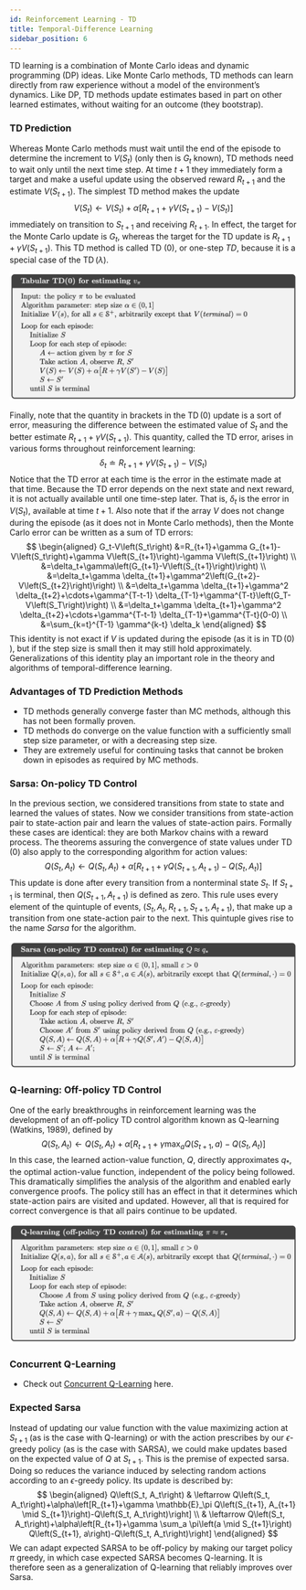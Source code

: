 ```yaml
---
id: Reinforcement Learning - TD
title: Temporal-Difference Learning
sidebar_position: 6
---
```


TD learning is a combination of Monte Carlo ideas and dynamic programming (DP) ideas. Like Monte Carlo methods, TD methods can learn directly from raw experience without a model of the environment’s dynamics. Like DP, TD methods update estimates based in part on other learned estimates, without waiting for an outcome (they bootstrap).

### TD Prediction

Whereas Monte Carlo methods must wait until the end of the episode to determine the increment to $V\left(S_t\right)$ (only then is $G_t$ known), TD methods need to wait only until the next time step. At time $t+1$ they immediately form a target and make a useful update using the observed reward $R_{t+1}$ and the estimate $V\left(S_{t+1}\right)$. The simplest TD method makes the update
$$
V\left(S_t\right) \leftarrow V\left(S_t\right)+\alpha\left[R_{t+1}+\gamma V\left(S_{t+1}\right)-V\left(S_t\right)\right]
$$
immediately on transition to $S_{t+1}$ and receiving $R_{t+1}$. In effect, the target for the Monte Carlo update is $G_t$, whereas the target for the TD update is $R_{t+1}+\gamma V\left(S_{t+1}\right)$. This TD method is called TD $(0)$, or one-step $T D$, because it is a special case of the $\operatorname{TD}(\lambda)$.

![](/img/RL/TD.png)

Finally, note that the quantity in brackets in the $\operatorname{TD}(0)$ update is a sort of error, measuring the difference between the estimated value of $S_t$ and the better estimate $R_{t+1}+\gamma V\left(S_{t+1}\right)$. This quantity, called the TD error, arises in various forms throughout reinforcement learning:
$$
\delta_t \doteq R_{t+1}+\gamma V\left(S_{t+1}\right)-V\left(S_t\right)
$$
Notice that the TD error at each time is the error in the estimate made at that time. Because the TD error depends on the next state and next reward, it is not actually available until one time-step later. That is, $\delta_t$ is the error in $V\left(S_t\right)$, available at time $t+1$. Also note that if the array $V$ does not change during the episode (as it does not in Monte Carlo methods), then the Monte Carlo error can be written as a sum of TD errors:
$$
\begin{aligned}
G_t-V\left(S_t\right) &=R_{t+1}+\gamma G_{t+1}-V\left(S_t\right)+\gamma V\left(S_{t+1}\right)-\gamma V\left(S_{t+1}\right) \\
&=\delta_t+\gamma\left(G_{t+1}-V\left(S_{t+1}\right)\right) \\
&=\delta_t+\gamma \delta_{t+1}+\gamma^2\left(G_{t+2}-V\left(S_{t+2}\right)\right) \\
&=\delta_t+\gamma \delta_{t+1}+\gamma^2 \delta_{t+2}+\cdots+\gamma^{T-t-1} \delta_{T-1}+\gamma^{T-t}\left(G_T-V\left(S_T\right)\right) \\
&=\delta_t+\gamma \delta_{t+1}+\gamma^2 \delta_{t+2}+\cdots+\gamma^{T-t-1} \delta_{T-1}+\gamma^{T-t}(0-0) \\
&=\sum_{k=t}^{T-1} \gamma^{k-t} \delta_k
\end{aligned}
$$
This identity is not exact if $V$ is updated during the episode (as it is in $\operatorname{TD}(0)$ ), but if the step size is small then it may still hold approximately. Generalizations of this identity play an important role in the theory and algorithms of temporal-difference learning.

### Advantages of TD Prediction Methods

- TD methods generally converge faster than MC methods, although this has not been formally proven.
- TD methods do converge on the value function with a sufficiently small step size parameter, or with a decreasing step size.
- They are extremely useful for continuing tasks that cannot be broken down in episodes as required by MC methods.

### Sarsa: On-policy TD Control

In the previous section, we considered transitions from state to state and learned the values of states. Now we consider transitions from state-action pair to state-action pair and learn the values of state-action pairs. Formally these cases are identical: they are both Markov chains with a reward process. The theorems assuring the convergence of state values under $\operatorname{TD}(0)$ also apply to the corresponding algorithm for action values:
$$
Q\left(S_t, A_t\right) \leftarrow Q\left(S_t, A_t\right)+\alpha\left[R_{t+1}+\gamma Q\left(S_{t+1}, A_{t+1}\right)-Q\left(S_t, A_t\right)\right]
$$
This update is done after every transition from a nonterminal state $S_t$. If $S_{t+1}$ is terminal, then $Q\left(S_{t+1}, A_{t+1}\right)$ is defined as zero. This rule uses every element of the quintuple of events, $\left(S_t, A_t, R_{t+1}, S_{t+1}, A_{t+1}\right)$, that make up a transition from one state-action pair to the next. This quintuple gives rise to the name *Sarsa* for the algorithm. 

![](/img/RL/SARSA.png)

### Q-learning: Off-policy TD Control

One of the early breakthroughs in reinforcement learning was the development of an off-policy TD control algorithm known as Q-learning (Watkins, 1989), defined by
$$
Q\left(S_t, A_t\right) \leftarrow Q\left(S_t, A_t\right)+\alpha\left[R_{t+1}+\gamma \max _a Q\left(S_{t+1}, a\right)-Q\left(S_t, A_t\right)\right]
$$
In this case, the learned action-value function, $Q$, directly approximates $q_*$, the optimal action-value function, independent of the policy being followed. This dramatically simplifies the analysis of the algorithm and enabled early convergence proofs. The policy still has an effect in that it determines which state-action pairs are visited and updated. However, all that is required for correct convergence is that all pairs continue to be updated.

![](/img/RL/Q-Learning.png)

### Concurrent Q-Learning

- Check out [Concurrent Q-Learning](Reinforcement%20Learning%20-%20Concurrent-QL) here.

### Expected Sarsa

Instead of updating our value function with the value maximizing action at $S_{t+1}$ (as is the case with Q-learning) or with the action prescribes by our $\epsilon$-greedy policy (as is the case with SARSA), we could make updates based on the expected value of $Q$ at $S_{t+1}$. This is the premise of expected sarsa. Doing so reduces the variance induced by selecting random actions according to an $\epsilon$-greedy policy. Its update is described by:
$$
\begin{aligned}
Q\left(S_t, A_t\right) & \leftarrow Q\left(S_t, A_t\right)+\alpha\left[R_{t+1}+\gamma \mathbb{E}_\pi Q\left(S_{t+1}, A_{t+1} \mid S_{t+1}\right)-Q\left(S_t, A_t\right)\right] \\
& \leftarrow Q\left(S_t, A_t\right)+\alpha\left[R_{t+1}+\gamma \sum_a \pi\left(a \mid S_{t+1}\right) Q\left(S_{t+1}, a\right)-Q\left(S_t, A_t\right)\right]
\end{aligned}
$$
We can adapt expected SARSA to be off-policy by making our target policy $\pi$ greedy, in which case expected SARSA becomes Q-learning. It is therefore seen as a generalization of Q-learning that reliably improves over Sarsa.